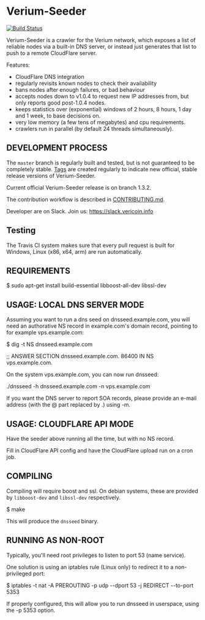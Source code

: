 Verium-Seeder
==============

[![Build Status](https://travis-ci.com/VeriConomy/verium-seeder.svg?branch=master)](https://travis-ci.com/VeriConomy/verium-seeder)

Verium-Seeder is a crawler for the Verium network, which exposes a list
of reliable nodes via a built-in DNS server, or instead
just generates that list to push to a remote CloudFlare server.

Features:
* CloudFlare DNS integration
* regularly revisits known nodes to check their availability
* bans nodes after enough failures, or bad behaviour
* accepts nodes down to v1.0.4 to request new IP addresses from,
  but only reports good post-1.0.4 nodes.
* keeps statistics over (exponential) windows of 2 hours, 8 hours,
  1 day and 1 week, to base decisions on.
* very low memory (a few tens of megabytes) and cpu requirements.
* crawlers run in parallel (by default 24 threads simultaneously).

DEVELOPMENT PROCESS
-------------------

The `master` branch is regularly built and tested, but is not guaranteed to be
completely stable. [Tags](https://github.com/VeriConomy/verium-seeder/tags) are created
regularly to indicate new official, stable release versions of Verium-Seeder.

Current official Verium-Seeder release is on branch 1.3.2.

The contribution workflow is described in [CONTRIBUTING.md](CONTRIBUTING.md).

Developer are on Slack. Join us: https://slack.vericoin.info

Testing
-------

The Travis CI system makes sure that every pull request is built for Windows, Linux (x86, x64, arm)  are run automatically.


REQUIREMENTS
------------

$ sudo apt-get install build-essential libboost-all-dev libssl-dev


USAGE: LOCAL DNS SERVER MODE
-----

Assuming you want to run a dns seed on dnsseed.example.com, you will
need an authorative NS record in example.com's domain record, pointing
to for example vps.example.com:

$ dig -t NS dnsseed.example.com

;; ANSWER SECTION
dnsseed.example.com.   86400    IN      NS     vps.example.com.

On the system vps.example.com, you can now run dnsseed:

./dnsseed -h dnsseed.example.com -n vps.example.com

If you want the DNS server to report SOA records, please provide an
e-mail address (with the @ part replaced by .) using -m.


USAGE: CLOUDFLARE API MODE
--------------------------

Have the seeder above running all the time, but with no NS record.

Fill in CloudFlare API config and have the CloudFlare upload run on a
cron job.


COMPILING
---------
Compiling will require boost and ssl.  On debian systems, these are provided
by `libboost-dev` and `libssl-dev` respectively.

$ make

This will produce the `dnsseed` binary.


RUNNING AS NON-ROOT
-------------------

Typically, you'll need root privileges to listen to port 53 (name service).

One solution is using an iptables rule (Linux only) to redirect it to
a non-privileged port:

$ iptables -t nat -A PREROUTING -p udp --dport 53 -j REDIRECT --to-port 5353

If properly configured, this will allow you to run dnsseed in userspace, using
the -p 5353 option.

